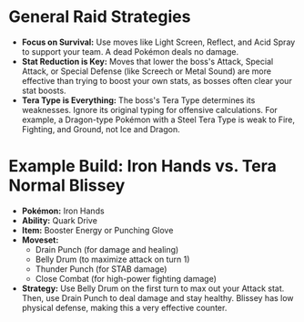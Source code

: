 # General Raid Strategies

- **Focus on Survival:** Use moves like Light Screen, Reflect, and Acid Spray to support your team. A dead Pokémon deals no damage.
- **Stat Reduction is Key:** Moves that lower the boss's Attack, Special Attack, or Special Defense (like Screech or Metal Sound) are more effective than trying to boost your own stats, as bosses often clear your stat boosts.
- **Tera Type is Everything:** The boss's Tera Type determines its weaknesses. Ignore its original typing for offensive calculations. For example, a Dragon-type Pokémon with a Steel Tera Type is weak to Fire, Fighting, and Ground, not Ice and Dragon.

# Example Build: Iron Hands vs. Tera Normal Blissey

- **Pokémon:** Iron Hands
- **Ability:** Quark Drive
- **Item:** Booster Energy or Punching Glove
- **Moveset:**
  - Drain Punch (for damage and healing)
  - Belly Drum (to maximize attack on turn 1)
  - Thunder Punch (for STAB damage)
  - Close Combat (for high-power fighting damage)
- **Strategy:** Use Belly Drum on the first turn to max out your Attack stat. Then, use Drain Punch to deal damage and stay healthy. Blissey has low physical defense, making this a very effective counter.